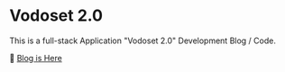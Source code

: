 
# Vodoset 2.0

This is a full-stack Application "Vodoset 2.0" Development Blog / Code.

:book: [Blog is Here](https://github.com/dmitry2d/vodoset/tree/main/Blog)
